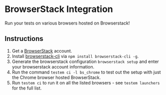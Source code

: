 BrowserStack Integration
========================

Run your tests on various browsers hosted on Browserstack!

Instructions
------------

1. Get a [BrowserStack](browserstack.com) account.
2. Install [browserstack-cli](https://github.com/dbrans/browserstack-cli) via `npm install browserstack-cli -g`.
3. Generate the browserstack configuration `browserstack setup` and enter your browserstack account information.
4. Run the command `testem ci -l bs_chrome` to test out the setup with just the Chrome browser hosted BrowserStack.
5. Run `testem ci` to run it on all the listed browsers - see `testem launchers` for the full list.


